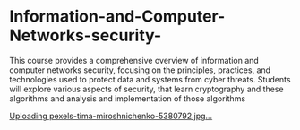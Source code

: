 # Information-and-Computer-Networks-security-
This course provides a comprehensive overview of information and computer networks security, focusing on the principles, practices, and technologies used to protect data and systems from cyber threats. Students will explore various aspects of security, that learn cryptography and these algorithms and analysis and implementation of those  algorithms

[Uploading pexels-tima-miroshnichenko-5380792.jpg…]()

